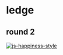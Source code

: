 # ledge
## round 2

[![js-happiness-style](https://img.shields.io/badge/code%20style-happiness-brightgreen.svg?style=flat-square)](https://github.com/JedWatson/happiness)
